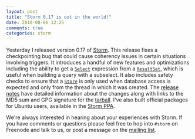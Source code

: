 ```yaml
---
layout: post
title: "Storm 0.17 is out in the world!"
date: 2010-08-06 12:25
comments: true
categories: storm
---
```


Yesterday I released version 0.17 of
[Storm](http://storm.canonical.com/).  This release fixes a
checkpointing bug that could cause coherency issues in certain
situations involving triggers.  It introduces a handful of new
features and optimizations including the ability to get a
[`Select`](http://people.canonical.com/~therve/storm/storm.expr.Select.html)
expression from a
[`ResultSet`](http://people.canonical.com/~jkakar/storm/storm.store.ResultSet.html),
which is useful when building a query with a subselect.  It also
includes safety checks to ensure that a
[`Store`](http://people.canonical.com/~therve/storm/storm.store.Store.html)
is only used when database access is expected and only from the thread
in which it was created.  The
[release notes](http://launchpad.net/storm/+milestone/0.17) have
detailed information about the changes along with links to the MD5 sum
and GPG signature for the
[tarball](http://edge.launchpad.net/storm/trunk/0.17/+download/storm-0.17.tar.bz2).
I've also built official packages for Ubuntu users, available in the
[Storm PPA](https://launchpad.net/~storm/+archive/ppa).

We're always interested in hearing about your experiences with Storm.
If you have comments or questions please feel free to hop into
`#storm` on Freenode and talk to us, or post a message on the
[mailing list](https://lists.canonical.com/mailman/listinfo/storm).
